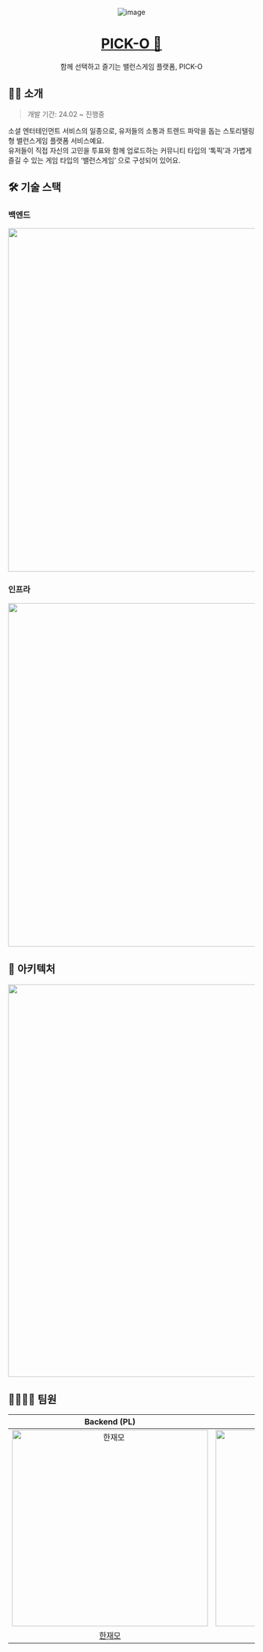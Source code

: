 <div align="center">

![image](https://github.com/user-attachments/assets/d39ad443-8b06-4fc3-88e0-fd601245b08d)

# [PICK-O 🎯](https://pick0.com)
함께 선택하고 즐기는 밸런스게임 플랫폼, PICK-O

</div>

## 🙋🏻 소개
> 개발 기간: 24.02 ~ 진행중

소셜 엔터테인먼트 서비스의 일종으로, 유저들의 소통과 트렌드 파악을 돕는 스토리텔링형 밸런스게임 플랫폼 서비스예요.    
유저들이 직접 자신의 고민을 투표와 함께 업로드하는 커뮤니티 타입의 ‘톡픽’과 가볍게 즐길 수 있는 게임 타입의 ‘밸런스게임’ 으로 구성되어 있어요. 

## 🛠️ 기술 스택
### 백엔드
<img width="700" src="https://github.com/CHZZK-Study/Balance-Talk-Backend/assets/110653660/6d2a14ef-92bb-4021-967c-4c8b58939be8">

### 인프라
<img width="700" src="https://github.com/CHZZK-Study/Balance-Talk-Backend/assets/110653660/cd69ce13-c775-44a1-a3fe-6846985e14e8">

## 🧱 아키텍처
<img width="800" src="https://github.com/CHZZK-Study/Balance-Talk-Backend/assets/110653660/f4f1f902-4197-422b-8286-c9923212f0d4">

## 👨‍👩‍👧‍👦 팀원
|                                         Backend (PL)                                         |                                         Backend                                          |                                         Backend                                          |                                       Frontend                                        |                                        Frontend                                         |                                        Frontend                                        |                                        Frontend                                        |
| :--------------------------------------------------------------------------------------: | :--------------------------------------------------------------------------------------: | :--------------------------------------------------------------------------------------: | :-----------------------------------------------------------------------------------: | :-------------------------------------------------------------------------------------: | :------------------------------------------------------------------------------------: | :------------------------------------------------------------------------------------: |
| <img src="https://avatars.githubusercontent.com/u/110653660?v=4" width=400px alt="한재모"/> | <img src="https://avatars.githubusercontent.com/u/73704053?v=4" width=400px alt="왕효준"/> | <img src="https://avatars.githubusercontent.com/u/78118588?v=4" width=400px alt="최준수"/> | <img src="https://avatars.githubusercontent.com/u/94692566?v=4" width=400px alt="한아름"/> | <img src="https://avatars.githubusercontent.com/u/84820008?v=4" width=400px alt="유희선"/> | <img src="https://avatars.githubusercontent.com/u/101927445?v=4" width=400px alt="김원준"/> | <img src="https://avatars.githubusercontent.com/u/135022491?v=4" width=400px alt="서유빈"/> |
|                       [한재모](https://github.com/Hanjaemo)                        |                            [왕효준](https://github.com/gywns0417)                            |                            [최준수](https://github.com/junslog)                            |                         [한아름](https://github.com/areumH)                         |                          [유희선](https://github.com/hsgh085)                           |                            [김원준](https://github.com/WonJuneKim)                            |                          [서유빈](https://github.com/alwubin)                           |
